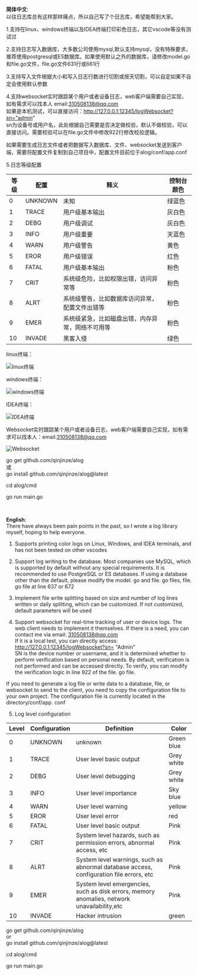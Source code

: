 **简体中文**:  
以往日志库总有这样那样痛点，所以自己写了个日志库，希望能帮到大家。

1.支持在linux、windows终端以及IDEA终端打印彩色日志，其它vscode等没有测试过

2.支持日志写入数据库，大多数公司使用mysql,默认支持mysql，没有特殊要求，推荐使用postgresql或ES数据库。如果使用默认之外的数据库，请修改model.go和file.go文件，file.go文件631行或661行

3.支持写入文件根据大小和写入日志行数进行切割或按天切割，可以自定如果不自定会使用默认参数

4.支持websocket实时跟踪某个用户或者设备日志，web客户端需要自己实现，如有需求可以找本人 email:310508138@qq.com  
如果是本机测试，可以直接访问：http://127.0.0.1:12345/logWebsocket?sn="admin"  
sn为设备号或用户名，此处根据自己需要是否决定做校验，默认不做校验，可以直接访问。需要校验可以在file.go文件中修改922行修改校验逻辑。  

如果需要生成日志文件或者把数据写入数据库、文件、websocket发送到客户端，需要将配置文件复制到自己项目中，配置文件目前位于alog/conf/app.conf  

5.日志等级配置

| 等级  | 配置      | 释义                       | 控制台颜色 |
| --- | ------- | ------------------------ | ----- |
| 0   | UNKNOWN | 未知                       | 绿蓝色   |
| 1   | TRACE   | 用户级基本输出                  | 灰白色   |
| 2   | DEBG    | 用户级调试                    | 灰白色   |
| 3   | INFO    | 用户级重要                    | 天蓝色   |
| 4   | WARN    | 用户级警告                    | 黄色    |
| 5   | EROR    | 用户级错误                    | 红色    |
| 6   | FATAL   | 用户级基本输出                  | 粉色    |
| 7   | CRIT    | 系统级危险，比如权限出错，访问异常等       | 粉色    |
| 8   | ALRT    | 系统级警告，比如数据库访问异常，配置文件出错等  | 粉色    |
| 9   | EMER    | 系统级紧急，比如磁盘出错，内存异常，网络不可用等 | 粉色    |
| 10  | INVADE  | 黑客入侵                     | 绿色    |

linux终端：

![linux终端](http://150.158.34.122/image/linux.png)

windows终端：

![windows终端](http://150.158.34.122/image/windows.png)

IDEA终端：

![IDEA终端](http://150.158.34.122/image/idea.png)

Websocket实时跟踪某个用户或者设备日志，web客户端需要自己实现，如有需求可以找本人：email:310508138@qq.com

![Websocket](http://150.158.34.122/image/websocket.png)

go get github.com/qinjinze/alog  
或  
go install github.com/qinjinze/alog@latest

cd alog/cmd

go run main.go              
   
<br>
                 
**English**:  
There have always been pain points in the past, so I wrote a log library myself, hoping to help everyone.

1. Supports printing color logs on Linux, Windows, and IDEA terminals, and has not been tested on other vscodes

2. Support log writing to the database. Most companies use MySQL, which is supported by default without any special requirements. It is recommended to use PostgreSQL or ES databases. If using a database other than the default, please modify the model. go and file. go files, file. go file at line 637 or 672  

3. Implement file write splitting based on size and number of log lines written or daily splitting, which can be customized. If not customized, default parameters will be used  

4. Support websocket for real-time tracking of user or device logs. The web client needs to implement it themselves. If there is a need, you can contact me via email: 310508138@qq.com  
   If it is a local test, you can directly access: http://127.0.0.1:12345/logWebsocket?sn= "Admin"  
   SN is the device number or username, and it is determined whether to perform verification based on personal needs. By default, verification is not performed and can be accessed directly. To verify, you can modify the verification logic in line 922 of the file. go file.    

If you need to generate a log file or write data to a database, file, or websocket to send to the client, you need to copy the configuration file to your own project. The configuration file is currently located in the directory/conf/app. conf

5. Log level configuration

| Level | Configuration | Definition                                                                                           | Color      |
| ----- | ------------- |------------------------------------------------------------------------------------------------------| ---------- |
| 0     | UNKNOWN       | unknown                                                                                              | Green blue |
| 1     | TRACE         | User level basic output                                                                              | Grey white |
| 2     | DEBG          | User level debugging                                                                                 | Grey white |
| 3     | INFO          | User level importance                                                                                | Sky blue   |
| 4     | WARN          | User level warning                                                                                   | yellow     |
| 5     | EROR          | User level error                                                                                     | red        |
| 6     | FATAL         | User level basic output                                                                              | Pink       |
| 7     | CRIT          | System level hazards, such as permission errors, abnormal access, etc                            | Pink       |
| 8     | ALRT          | System level warnings, such as abnormal database access, configuration file errors, etc          | Pink       |
| 9     | EMER          | System level  emergencies, such as disk errors, memory anomalies, network unavailability,etc | Pink       |
| 10    | INVADE        | Hacker intrusion                                                                                     | green      |

go get github.com/qinjinze/alog   
or  
go install github.com/qinjinze/alog@latest

cd alog/cmd

go run main.go
